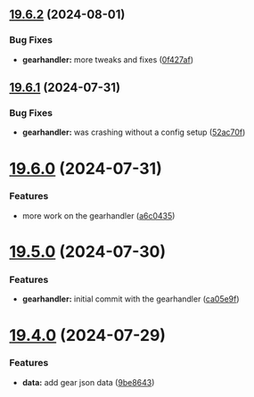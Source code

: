 ## [19.6.2](https://github.com/Torwent/WaspLib/compare/v19.6.1...v19.6.2) (2024-08-01)


### Bug Fixes

* **gearhandler:** more tweaks and fixes ([0f427af](https://github.com/Torwent/WaspLib/commit/0f427afa20cd6fa9d1fa72bf73f532d7c81b44a7))



## [19.6.1](https://github.com/Torwent/WaspLib/compare/v19.6.0...v19.6.1) (2024-07-31)


### Bug Fixes

* **gearhandler:** was crashing without a config setup ([52ac70f](https://github.com/Torwent/WaspLib/commit/52ac70fdde1a4d1e2e844df14b405b4c7e55266b))



# [19.6.0](https://github.com/Torwent/WaspLib/compare/v19.5.0...v19.6.0) (2024-07-31)


### Features

* more work on the gearhandler ([a6c0435](https://github.com/Torwent/WaspLib/commit/a6c0435f59cf8ae2a4c30822aec653a5639729cf))



# [19.5.0](https://github.com/Torwent/WaspLib/compare/v19.4.0...v19.5.0) (2024-07-30)


### Features

* **gearhandler:** initial commit with the gearhandler ([ca05e9f](https://github.com/Torwent/WaspLib/commit/ca05e9f37e66d13c58e06875905a7d1d7c5add91))



# [19.4.0](https://github.com/Torwent/WaspLib/compare/v19.3.12...v19.4.0) (2024-07-29)


### Features

* **data:** add gear json data ([9be8643](https://github.com/Torwent/WaspLib/commit/9be8643867dce390e13b61b5e1e49db47e244e97))



